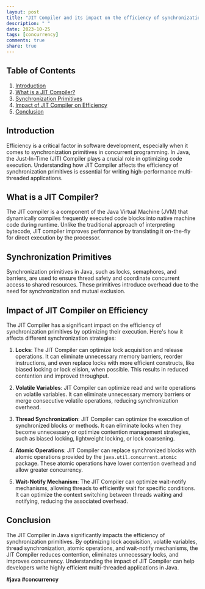 ```yaml
---
layout: post
title: "JIT Compiler and its impact on the efficiency of synchronization primitives in Java"
description: " "
date: 2023-10-25
tags: [concurrency]
comments: true
share: true
---
```


## Table of Contents
1. [Introduction](#introduction)
2. [What is a JIT Compiler?](#what-is-a-jit-compiler)
3. [Synchronization Primitives](#synchronization-primitives)
4. [Impact of JIT Compiler on Efficiency](#impact-of-jit-compiler-on-efficiency)
5. [Conclusion](#conclusion)

## Introduction <a name="introduction"></a>
Efficiency is a critical factor in software development, especially when it comes to synchronization primitives in concurrent programming. In Java, the Just-In-Time (JIT) Compiler plays a crucial role in optimizing code execution. Understanding how JIT Compiler affects the efficiency of synchronization primitives is essential for writing high-performance multi-threaded applications.

## What is a JIT Compiler? <a name="what-is-a-jit-compiler"></a>
The JIT compiler is a component of the Java Virtual Machine (JVM) that dynamically compiles frequently executed code blocks into native machine code during runtime. Unlike the traditional approach of interpreting bytecode, JIT compiler improves performance by translating it on-the-fly for direct execution by the processor.

## Synchronization Primitives <a name="synchronization-primitives"></a>
Synchronization primitives in Java, such as locks, semaphores, and barriers, are used to ensure thread safety and coordinate concurrent access to shared resources. These primitives introduce overhead due to the need for synchronization and mutual exclusion.

## Impact of JIT Compiler on Efficiency <a name="impact-of-jit-compiler-on-efficiency"></a>
The JIT Compiler has a significant impact on the efficiency of synchronization primitives by optimizing their execution. Here's how it affects different synchronization strategies:

1. **Locks**: The JIT Compiler can optimize lock acquisition and release operations. It can eliminate unnecessary memory barriers, reorder instructions, and even replace locks with more efficient constructs, like biased locking or lock elision, when possible. This results in reduced contention and improved throughput.

2. **Volatile Variables**: JIT Compiler can optimize read and write operations on volatile variables. It can eliminate unnecessary memory barriers or merge consecutive volatile operations, reducing synchronization overhead.

3. **Thread Synchronization**: JIT Compiler can optimize the execution of synchronized blocks or methods. It can eliminate locks when they become unnecessary or optimize contention management strategies, such as biased locking, lightweight locking, or lock coarsening.

4. **Atomic Operations**: JIT Compiler can replace synchronized blocks with atomic operations provided by the `java.util.concurrent.atomic` package. These atomic operations have lower contention overhead and allow greater concurrency.

5. **Wait-Notify Mechanism**: The JIT Compiler can optimize wait-notify mechanisms, allowing threads to efficiently wait for specific conditions. It can optimize the context switching between threads waiting and notifying, reducing the associated overhead.

## Conclusion <a name="conclusion"></a>
The JIT Compiler in Java significantly impacts the efficiency of synchronization primitives. By optimizing lock acquisition, volatile variables, thread synchronization, atomic operations, and wait-notify mechanisms, the JIT Compiler reduces contention, eliminates unnecessary locks, and improves concurrency. Understanding the impact of JIT Compiler can help developers write highly efficient multi-threaded applications in Java.

**#java #concurrency**